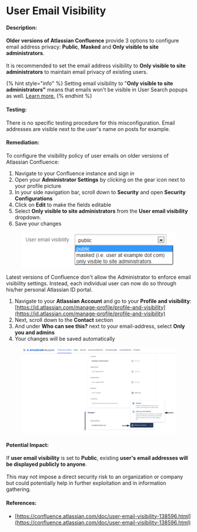 # User Email Visibility

#### Description:

**Older versions of Atlassian Confluence** provide 3 options to configure email address privacy: **Public**, **Masked** and **Only visible to site administrators**.\
\
It is recommended to set the email address visibility to **Only visible to site administrators** to maintain email privacy of existing users.

{% hint style="info" %}
Setting email visibility to "**Only visible to site administrators"** means that emails won't be visible in User Search popups as well. [Learn more.](https://confluence.atlassian.com/doc/user-email-visibility-138596.html)
{% endhint %}

#### Testing:

There is no specific testing procedure for this misconfiguration. Email addresses are visible next to the user's name on posts for example.

#### Remediation:

To configure the visibility policy of user emails on older versions of Atlassian Confluence:

1. Navigate to your Confluence instance and sign in
2. Open your **Administrator Settings** by clicking on the gear icon next to your profile picture
3. In your side navigation bar, scroll down to **Security** and open **Security Configurations**
4. Click on **Edit** to make the fields editable
5. Select **Only visible to site administrators** from the **User email visibility** dropdown.
6. Save your changes

<figure><img src="../../.gitbook/assets/image.png" alt=""><figcaption></figcaption></figure>

Latest versions of Confluence don't allow the Administrator to enforce email visibility settings. Instead, each individual user can now do so through his/her personal Atlassian ID portal.

1. Navigate to your **Atlassian Account** and go to your **Profile and visibility**: [https://id.atlassian.com/manage-profile/profile-and-visibility](https://id.atlassian.com/manage-profile/profile-and-visibility)
2. Next, scroll down to the **Contact** section
3. And under **Who can see this?** next to your email-address, select **Only you and admins**
4. Your changes will be saved automatically

<figure><img src="../../.gitbook/assets/image (11).png" alt=""><figcaption></figcaption></figure>

#### Potential Impact:

If **user email visibility** is set to **Public**, existing **user's email addresses will be displayed publicly to anyone**.\
\
This may not impose a direct security risk to an organization or company but could potentially help in further exploitation and in information gathering.

#### References:

* [https://confluence.atlassian.com/doc/user-email-visibility-138596.html](https://confluence.atlassian.com/doc/user-email-visibility-138596.html)

